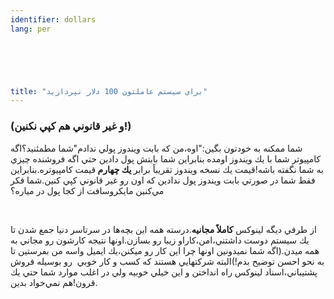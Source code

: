 ```yaml
---
identifier: dollars
lang: per

  




title: "براي سيستم عاملتون 100 دلار نپردازيد"
---
```




<h3>(و غير قانوني هم كپي نكنين!)</h3>

شما ممكنه به خودتون بگين:"اوه،من كه بابت ويندوز پولي ندادم"شما
مطمئنيد؟اگه كامپيوتر شما با يك ويندوز اومده بنابراين شما بابتش پول
دادين حتي اگه فروشنده چيزي به شما نگفته باشه!قيمت يك نسخه ويندوز
تقريباً برابر<span style="font-weight: bold;"> يك چهارم </span>قيمت
كامپيوتره.بنابراين فقط شما در صورتي بابت ويندوز پول ندادين كه اون رو
غير قانوني كپي كنين.شما فكر مي&zwnj;کنين مايكروسافت از كجا پول در مياره؟<br />

<br />

از طرفي ديگه لينوكس <span style="font-weight: bold;">كاملاً مجانيه</span>.درسته
همه اين بچه&zwnj;ها در سرتاسر دنيا جمع شدن تا يك سيستم دوست
داشتني،امن،كاراو زيبا رو بسازن.اونها نتيجه كارشون رو مجاني به همه
ميدن.(اگه شما نميدونين اونها چرا اين كار رو ميكنن،يك ايميل واسه من
بفرستين تا به نحو احسن توضيح بدم!)البته شركتهايي هستند كه كسب و كار
خوبي &nbsp;رو بوسيله فروش پشتيباني،اسناد لينوكس راه انداختن و اين خيلي
خوبيه ولي در اغلب موارد شما حتي يك قرون!هم نمي&zwnj;خواد بدين.
<br />





<br />










